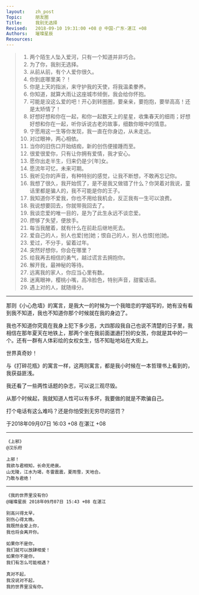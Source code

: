 ```yaml
---
layout:    zh_post
Topic:     朋友圈
Title:     我别无选择
Revised:   2018-09-10 19:31:00 +08 @ 中国-广东-湛江 +08
Authors:   璀璨星辰
Resources:
---
```


> 01. 两个陌生人坠入爱河，只有一个知道并非巧合。
> 01. 为了你，我别无选择。
> 01. 从前从前，有个人爱你很久。
> 01. 你到底哪里美？！
> 01. 你是上天的指派，来守护我的天使，将我温柔豢养。
> 01. 你知道，就算大雨让这座城市倾倒，我会给你怀抱。
> 01. 可能是没这么爱的吧！开心到转圈圈，要亲亲，要抱抱，要举高高！还是太矫情了！
> 01. 好想好想和你在一起，和你一起数天上的星星，收集春天的细雨；好想好想和你在一起，听你诉说古老的故事，细数你眼中的情意。
> 01. 宁愿用这一生等你发现，我一直在你身边，从未走远。
> 01. 对过眼神，两心相依。
> 01. 当你的旧伤口开始结痂，新的创伤便接踵而至。
> 01. 很爱很爱你，只有让你拥有爱情，我才安心。
> 01. 愿你出走半生，归来仍是少[年]女。
> 01. 愿流年可忆，未来可期。
> 01. 我听见你的声音，有种特别的感觉，让我不断想，不敢再忘记你。
> 01. 我想了很久，我开始慌了，是不是我又做错了什么？你哭着对我说，童话里都是骗人的，我不可能是你的王子。
> 01. 我知道你不爱我，你也不用给我机会，反正我有一生可以浪费。
> 01. 我说想要回去，你就带我回去了。
> 01. 我谈恋爱的唯一目的，是为了此生永远不谈恋爱。
> 01. 攒够了失望，便放手。
> 01. 每当我醒着，就有什么在前赴后继地死去。
> 01. 爱自己的人，别人也爱[他]她；恨自己的人，别人也恨[他]她。
> 01. 爱过，不分手，留着过年。
> 01. 突然好想你，你会在哪里？
> 01. 给我再去相信的勇气，越过谎言去拥抱你。
> 01. 解开我，最神秘的等待。
> 01. 远离我的家人，你应当心里有数。
> 01. 迷离眼神，樱桃小嘴，高冷脸色，特别声音，甜蜜话语。
> 01. 遇上对的人，就随缘分。

--------------------------------------------------------------------------------

那则《小心危墙》的寓言，是我大一的时候为一个我暗恋的学姐写的，她有没有看到我不知道，我也不知道你那个时候就在我的身边了。

我也不知道你究竟在我身上犯下多少恶，大四那段我自己也说不清楚的日子里，我相信在那年夏天在地铁上，那两个坐在我前面邋遢打扮的女孩，你就是其中的一个。还有一群有人体彩绘的女权女生，恬不知耻地站在大街上。

世界真奇妙！

与《打碎花瓶》的寓言一样，这两则寓言，都是我小时候在一本哲理书上看到的，我获益匪浅。

我还看了一些两性话题的杂志，可以说三观尽毁。

从那个时候起，我就知道人性可以有多坏，我要做的就是不欺骗自己。

打个电话有这么难吗？还是你怕受到无穷尽的惩罚？

于2018年09月07日 16:03 +08 在湛江 +08

--------------------------------------------------------------------------------

```
《上邪》
@汉乐府

上邪！
我欲与君相知，长命无绝衰。
山无陵，江水为竭，冬雷震震，夏雨雪，天地合。
乃敢与君绝！
```

--------------------------------------------------------------------------------

```
《我的世界里没有你》
@璀璨星辰 2018年09月07日 15:43 +08 在湛江

别高兴得太早，
别伤心得太晚。
我既然会爱上你，
我也将会离开你。

如果你不是你，
我们就可以放肆相爱！
如果你不是你，
我们有怎么可能相遇？

真对不起，
我没说对不起，
我的世界里没有你。
```
